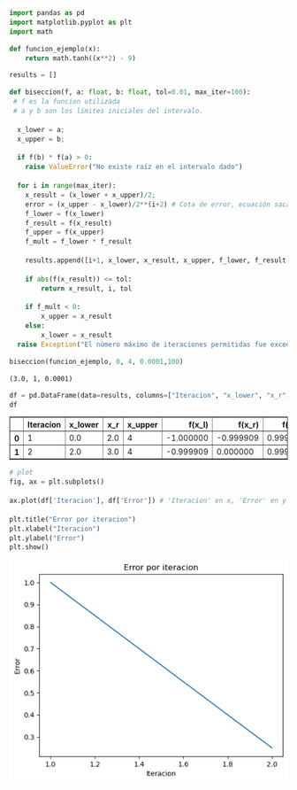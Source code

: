 ```python
import pandas as pd
import matplotlib.pyplot as plt
import math
```


```python
def funcion_ejemplo(x):
    return math.tanh((x**2) - 9)
```


```python
results = []

```


```python
def biseccion(f, a: float, b: float, tol=0.01, max_iter=100):
 # f es la funcion utilizada
 # a y b son los límites iniciales del intervalo.

  x_lower = a;
  x_upper = b;

  if f(b) * f(a) > 0:
    raise ValueError("No existe raíz en el intervalo dado")

  for i in range(max_iter):
    x_result = (x_lower + x_upper)/2;
    error = (x_upper - x_lower)/2**(i+2) # Cota de error, ecuación sacada de internet y adaptada al algoritmo
    f_lower = f(x_lower)
    f_result = f(x_result)
    f_upper = f(x_upper)
    f_mult = f_lower * f_result

    results.append([i+1, x_lower, x_result, x_upper, f_lower, f_result, f_upper, f_mult, error])

    if abs(f(x_result)) <= tol:
        return x_result, i, tol

    if f_mult < 0:
        x_upper = x_result
    else:
        x_lower = x_result
  raise Exception("El número máximo de iteraciones permitidas fue excedido")


```


```python
biseccion(funcion_ejemplo, 0, 4, 0.0001,100)
```




    (3.0, 1, 0.0001)




```python
df = pd.DataFrame(data=results, columns=["Iteracion", "x_lower", "x_r", "x_upper", "f(x_l)", "f(x_r)", "f(x_u)", "f(x_l)*f(x_r)", "Error"])
df
```




<div>
<style scoped>
    .dataframe tbody tr th:only-of-type {
        vertical-align: middle;
    }

    .dataframe tbody tr th {
        vertical-align: top;
    }

    .dataframe thead th {
        text-align: right;
    }
</style>
<table border="1" class="dataframe">
  <thead>
    <tr style="text-align: right;">
      <th></th>
      <th>Iteracion</th>
      <th>x_lower</th>
      <th>x_r</th>
      <th>x_upper</th>
      <th>f(x_l)</th>
      <th>f(x_r)</th>
      <th>f(x_u)</th>
      <th>f(x_l)*f(x_r)</th>
      <th>Error</th>
    </tr>
  </thead>
  <tbody>
    <tr>
      <th>0</th>
      <td>1</td>
      <td>0.0</td>
      <td>2.0</td>
      <td>4</td>
      <td>-1.000000</td>
      <td>-0.999909</td>
      <td>0.999998</td>
      <td>0.999909</td>
      <td>1.00</td>
    </tr>
    <tr>
      <th>1</th>
      <td>2</td>
      <td>2.0</td>
      <td>3.0</td>
      <td>4</td>
      <td>-0.999909</td>
      <td>0.000000</td>
      <td>0.999998</td>
      <td>-0.000000</td>
      <td>0.25</td>
    </tr>
  </tbody>
</table>
</div>




```python
# plot
fig, ax = plt.subplots()

ax.plot(df['Iteracion'], df['Error']) # 'Iteracion' en x, 'Error' en y

plt.title("Error por iteracion")
plt.xlabel("Iteracion")
plt.ylabel("Error")
plt.show()
```


    
![png](output_6_0_4.png)
    



```python

```
